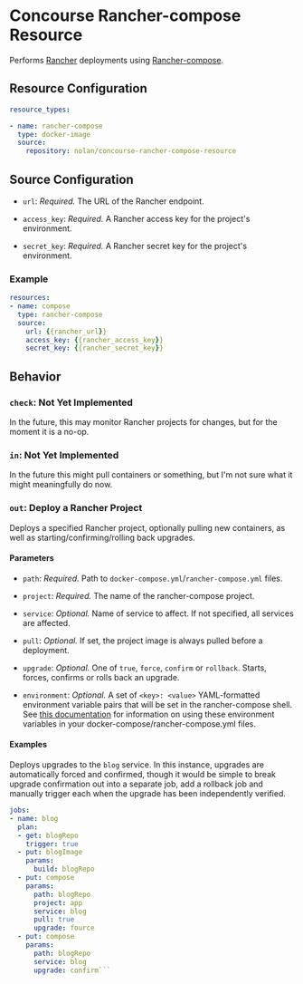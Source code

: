 # Concourse Rancher-compose Resource

Performs [Rancher](https://rancher.com) deployments using [Rancher-compose](https://github.com/rancher/rancher-compose).

## Resource Configuration

```yaml
resource_types:

- name: rancher-compose
  type: docker-image
  source:
    repository: nolan/concourse-rancher-compose-resource
```

## Source Configuration

* `url`: *Required.* The URL of the Rancher endpoint.

* `access_key`: *Required.* A Rancher access key for the project's environment.

* `secret_key`: *Required.* A Rancher secret key for the project's environment.

### Example

```yaml
resources:
- name: compose
  type: rancher-compose
  source:
    url: {{rancher_url}}
    access_key: {{rancher_access_key}}
    secret_key: {{rancher_secret_key}}
```

## Behavior

### `check`: Not Yet Implemented

In the future, this may monitor Rancher projects for changes, but for the moment it is a no-op.

### `in`: Not Yet Implemented

In the future this might pull containers or something, but I'm not sure what it might meaningfully do now.

### `out`: Deploy a Rancher Project

Deploys a specified Rancher project, optionally pulling new containers, as well as starting/confirming/rolling back upgrades.

#### Parameters

* `path`: *Required.* Path to `docker-compose.yml`/`rancher-compose.yml` files.

* `project`: *Required.* The name of the rancher-compose project.

* `service`: *Optional.* Name of service to affect. If not specified, all services are affected.

* `pull`: *Optional.* If set, the project image is always pulled before a deployment.

* `upgrade`: *Optional.* One of `true`, `force`, `confirm` or `rollback`. Starts, forces, confirms or rolls back an upgrade.

* `environment`: *Optional.* A set of `<key>: <value>` YAML-formatted environment variable pairs that will be set in the rancher-compose shell. See [this documentation](http://docs.rancher.com/rancher/rancher-compose/environment-interpolation/) for information on using these environment variables in your docker-compose/rancher-compose.yml files.

#### Examples

Deploys upgrades to the `blog` service. In this instance, upgrades are automatically forced and confirmed, though it would be simple to break upgrade confirmation out into a separate job, add a rollback job and manually trigger each when the upgrade has been independently verified.

```yaml
jobs:
- name: blog
  plan:
  - get: blogRepo
    trigger: true
  - put: blogImage
    params:
      build: blogRepo
  - put: compose
    params:
      path: blogRepo
      project: app
      service: blog
      pull: true
      upgrade: fource
  - put: compose
    params:
      path: blogRepo
      service: blog
      upgrade: confirm```
```

